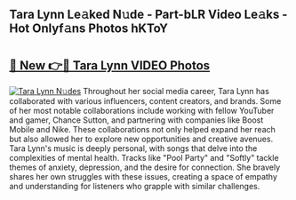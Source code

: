 ## Tara Lynn Le𝚊ked N𝚞de - Part-bLR Video Le𝚊ks - Hot Onlyf𝚊ns Photos hKToY

# <h2><a href="http://ab35653.deff.icu/?id=Tara+Lynn">🔗 New 👉🔴 Tara Lynn VIDEO Photos</a></h2>

[![Tara Lynn N𝚞des](https://i.imgur.com/rIISA9y.gif)](http://ab35653.deff.icu/?id=Tara+Lynn)
Throughout her social media career, Tara Lynn has collaborated with various influencers, content creators, and brands. Some of her most notable collaborations include working with fellow YouTuber and gamer, Chance Sutton, and partnering with companies like Boost Mobile and Nike. These collaborations not only helped expand her reach but also allowed her to explore new opportunities and creative avenues. Tara Lynn's music is deeply personal, with songs that delve into the complexities of mental health. Tracks like "Pool Party" and "Softly" tackle themes of anxiety, depression, and the desire for connection. She bravely shares her own struggles with these issues, creating a space of empathy and understanding for listeners who grapple with similar challenges.
